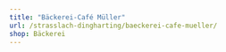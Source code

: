 ```yaml
---
title: "Bäckerei-Café Müller"
url: /strasslach-dingharting/baeckerei-cafe-mueller/
shop: Bäckerei
---
```

